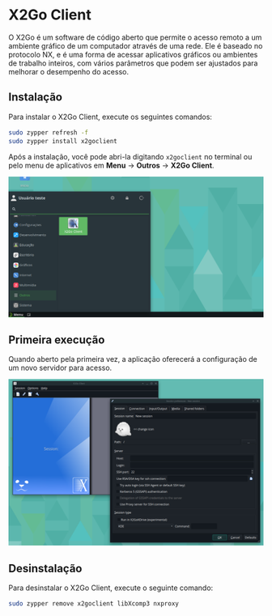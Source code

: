 # X2Go Client

O X2Go é um software de código aberto que permite o acesso remoto a um ambiente gráfico de um computador através de uma rede. Ele é baseado no protocolo NX, e é uma forma de acessar aplicativos gráficos ou ambientes de trabalho inteiros, com vários parâmetros que podem ser ajustados para melhorar o desempenho do acesso.

## Instalação

Para instalar o X2Go Client, execute os seguintes comandos:

```bash
sudo zypper refresh -f
sudo zypper install x2goclient
```

Após a instalação, você pode abri-la digitando `x2goclient` no terminal ou pelo menu de aplicativos em **Menu** &rarr; **Outros** &rarr; **X2Go Client**.

![](imagens/opensuse_tumbleweed_x2goclient_menu.png)

## Primeira execução

Quando aberto pela primeira vez, a aplicação oferecerá a configuração de um novo servidor para acesso.

![](imagens/opensuse_tumbleweed_x2goclient_first_run.png)

## Desinstalação

Para desinstalar o X2Go Client, execute o seguinte comando:

```bash
sudo zypper remove x2goclient libXcomp3 nxproxy
```